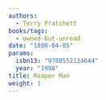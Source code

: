 ```yaml
---
authors:
  - Terry Pratchett
books/tags:
  - owned-but-unread
date: "1800-04-05"
params:
  isbn13: "9780552134644"
  year: "1998"
title: Reaper Man
weight: 1
---
```


<!--more-->
